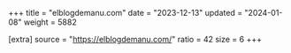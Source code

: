 +++
title = "elblogdemanu.com"
date = "2023-12-13"
updated = "2024-01-08"
weight = 5882

[extra]
source = "https://elblogdemanu.com/"
ratio = 42
size = 6
+++
